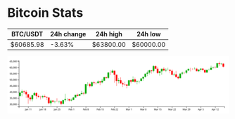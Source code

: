 # Bitcoin Stats

BTC/USDT|24h change|24h high|24h low|
|---|---|---|---|
|$60685.98|-3.63%|$63800.00|$60000.00|

<img src="./chart.svg">
